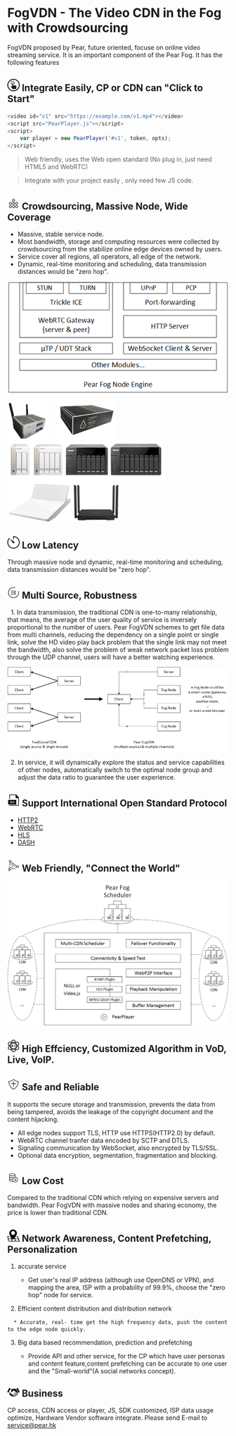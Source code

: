 # FogVDN - The Video CDN in the Fog with Crowdsourcing

 FogVDN proposed by Pear, future oriented, focuse on online video streaming service. It is an important component of the Pear Fog. It has the following features

## <img src="fig/icon/一键接入.png" width="28"> Integrate Easily, CP or CDN can  "Click to Start"

``` js
<video id="v1" src="https://example.com/v1.mp4"></video>
<script src="PearPlayer.js"></script>
<script>
    var player = new PearPlayer('#v1', token, opts);
</script>
```

> Web friendly, uses the Web open standard (No plug in, just need HTML5 and WebRTC)

> Integrate with your project easily , only need few JS code.

## <img src="fig/icon/海量规模.png" width="28"> Crowdsourcing, Massive Node, Wide Coverage

   - Massive, stable service node.
   - Most bandwidth, storage and computing resources were collected by crowdsourcing from the stabilize online edge devices owned by users.
   - Service cover all regions, all operators, all edge of the network.
   - Dynamic, real-time monitoring and scheduling, data transmission distances would be "zero hop".

![节点架构](fig/pear-fog-node-engine.png)

<img src="fig/devices/PearSharingBox1.jpg" height="90"> <img src="fig/devices/PearSharingBox2.png" height="90"> <img src="fig/devices/QNAP.png" height="90"> <img src="fig/devices/newifi2.png" height="90"> <img src="fig/devices/newifi3.png" height="90">

## <img src="fig/icon/延迟.png" width="28"> Low Latency
Through massive node and dynamic, real-time monitoring and scheduling, data transmission distances would be "zero hop".


## <img src="fig/icon/多通道.png" width="28"> Multi Source, Robustness

   1. In data transmission, the traditional CDN is one-to-many relationship, that means, the average of the user quality of service is inversely proportional to the number of users. Pear FogVDN schemes to get file data from multi channels, reducing the dependency on a single point or single link, solve the HD video play back problem that the single link may not meet the bandwidth, also solve the problem of weak network packet loss problem through the UDP channel, users will have a better watching experience.

  ![multisources](fig/fogvdn_multisources.png)

   2. In service, it will dynamically explore the status and service capabilities of other nodes, automatically switch to the optimal node group and adjust the data ratio to guarantee the user experience.

## <img src="fig/icon/iso.png" width="28"> Support International Open Standard Protocol

   + [HTTP2](https://en.wikipedia.org/wiki/HTTP/2)
   + [WebRTC](https://webrtc.org/)
   + [HLS](https://developer.apple.com/streaming/)
   + [DASH](http://mpeg.chiariglione.org/standards/mpeg-dash)

## <img src="fig/icon/连接一切.png" width="28"> Web Friendly, "Connect the World"

![播放器](fig/PearPlayer.png)

## <img src="fig/icon/智能算法.png" width="28"> High Effciency, Customized Algorithm in VoD, Live, VoIP.

## <img src="fig/icon/安全.png" width="28"> Safe and Reliable

   It supports the secure storage and transmission, prevents the data from being tampered, avoids the leakage of the copyright document and the content hijacking.

   * All edge nodes support TLS, HTTP use HTTPS(HTTP2.0) by default.
   * WebRTC channel tranfer data encoded by SCTP and DTLS.
   * Signaling communication by WebSocket, also encrypted by TLS/SSL.
   * Optional data encryption, segmentation, fragmentation and blocking.
## <img src="fig/icon/降低成本.png" width="28"> Low Cost

Compared to the traditional CDN which relying on expensive servers and bandwidth.  Pear FogVDN with massive nodes and sharing economy, the price is lower than traditional CDN.
## <img src="fig/icon/地域统计.png" width="28"> Network Awareness, Content Prefetching, Personalization

   1. accurate service

      * Get user's real IP address (although use OpenDNS or VPN), and mapping the area, ISP with a probability of 99.9%, choose the "zero hop" node for service.

   2.  Efficient content distribution and distribution network

      * Accurate, real- time get the high frequency data, push the content to the edge node quickly.

   3. Big data based recommendation, prediction and  prefetching

      * Provide API and other service, for the CP which have user personas and content feature,content prefetching  can be accurate to one user and the "Small-world"(A social networks concept).
## <img src="fig/icon/合作.png" width="28"> Business

CP access, CDN access or player, JS, SDK customized, ISP data usage optimize,  Hardware Vendor software integrate. Please send E-mail to <service@pear.hk>
